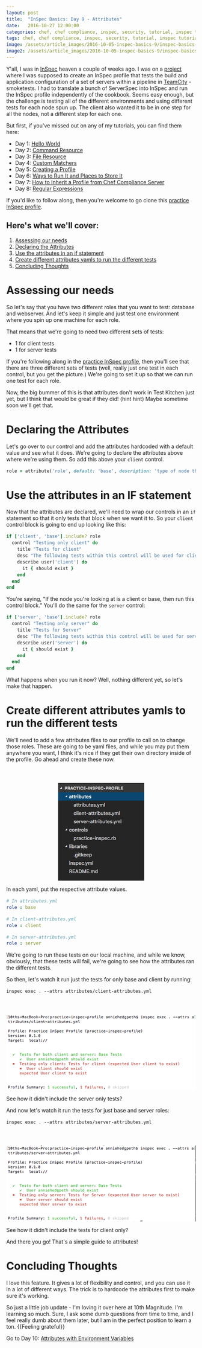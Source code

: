 ```yaml
---
layout: post
title:  "InSpec Basics: Day 9 - Attributes"
date:   2016-10-27 12:00:00
categories: chef, chef compliance, inspec, security, tutorial, inspec tutorial, devsecops, devsecops, devops, attributes, envrionment variables
tags: chef, chef compliance, inspec, security, tutorial, inspec tutorial, devsecops, devsecops, devops, attributes, envrionment variables
image: /assets/article_images/2016-10-05-inspec-basics-9/inspec-basics-9.jpg
image2: /assets/article_images/2016-10-05-inspec-basics-9/inspec-basics-9-mobile.jpg
---
```

Y'all, I was in [InSpec](http://inspec.io/) heaven a couple of weeks ago. I was on a [project](https://www.10thmagnitude.com/) where I was supposed to create an InSpec profile that tests the build and application configuration of a set of servers within a pipeline in [TeamCity](https://www.jetbrains.com/teamcity/) - smoketests. I had to translate a bunch of ServerSpec into InSpec and run the InSpec profile independently of the cookbook. Seems easy enough, but the challenge is testing all of the different environments and using different tests for each node spun up. The client also wanted it to be in one step for all the nodes, not a different step for each one.

But first, if you've missed out on any of my tutorials, you can find them here:

  - Day 1: [Hello World](http://www.anniehedgie.com/inspec-basics-1) 
  - Day 2: [Command Resource](http://www.anniehedgie.com/inspec-basics-2)
  - Day 3: [File Resource](http://www.anniehedgie.com/inspec-basics-3)
  - Day 4: [Custom Matchers](http://www.anniehedgie.com/inspec-basics-4)
  - Day 5: [Creating a Profile](http://www.anniehedgie.com/inspec-basics-5)
  - Day 6: [Ways to Run It and Places to Store It](http://www.anniehedgie.com/inspec-basics-6)
  - Day 7: [How to Inherit a Profile from Chef Compliance Server](http://www.anniehedgie.com/inspec-basics-7)
  - Day 8: [Regular Expressions](http://www.anniehedgie.com/inspec-basics-8)

If you'd like to follow along, then you're welcome to go clone this [practice InSpec profile](https://github.com/anniehedgpeth/practice-inspec-profile).

## Here's what we'll cover:
1. [Assessing our needs](#assessing-our-needs)
2. [Declaring the Attributes](#declaring-the-attributes)
3. [Use the attributes in an if statement](#use-the-attributes-in-an-if-statement)
4. [Create different attributes yamls to run the different tests](#create-different-attributes-yamls-to-run-the-different-tests)
5. [Concluding Thoughts](#concluding-thoughts)

# Assessing our needs
So let's say that you have two different roles that you want to test: database and webserver. And let's keep it simple and just test one environment where you spin up one machine for each role. 

That means that we're going to need two different sets of tests:
 - 1 for client tests
 - 1 for server tests

If you're following along in the [practice InSpec profile](https://github.com/anniehedgpeth/practice-inspec-profile), then you'll see that there are three different sets of tests (well, really just one test in each control, but you get the picture.) We're going to set it up so that we can run one test for each role.

Now, the big bummer of this is that attributes don't work in Test Kitchen just yet, but I think that would be great if they did! (hint hint) Maybe sometime soon we'll get that.

# Declaring the Attributes
Let's go over to our control and add the attributes hardcoded with a default value and see what it does. We're going to declare the attributes above where we're using them. So add this above your `client` control.

```ruby
role = attribute('role', default: 'base', description: 'type of node that the InSpec profile is testing')
```

# Use the attributes in an IF statement
Now that the attributes are declared, we'll need to wrap our controls in an `if` statement so that it only tests that block when we want it to. So your `client` control block is going to end up looking like this:

```ruby
if ['client', 'base'].include? role
  control "Testing only client" do
    title "Tests for client"
    desc "The following tests within this control will be used for client nodes."
    describe user('client') do
      it { should exist }
    end
  end
end
```

You're saying, "If the node you're looking at is a client or base, then run this control block." You'll do the same for the `server` control:

```ruby
if ['server', 'base'].include? role
  control "Testing only server" do
    title "Tests for Server"
    desc "The following tests within this control will be used for server nodes."
    describe user('server') do
      it { should exist }
    end
  end
end
```
What happens when you run it now? Well, nothing different yet, so let's make that happen.

# Create different attributes yamls to run the different tests
We'll need to add a few attributes files to our profile to call on to change those roles. These are going to be yaml files, and while you may put them anywhere you want, I think it's nice if they get their own directory inside of the profile. Go ahead and create these now.

<img src='/assets/article_images/2016-10-05-inspec-basics-9/attributes-1.png' style='display: block; margin-left: auto; margin-right: auto; padding-top: 40px' />

In each yaml, put the respective attribute values. 

```yaml
# In attributes.yml
role : base
```

```yaml
# In client-attributes.yml
role : client
```

```yaml
# In server-attributes.yml
role : server
```

We're going to run these tests on our local machine, and while we know, obviously, that these tests will fail, we're going to see how the attributes ran the different tests.

So then, let's watch it run just the tests for only base and client by running:

```
inspec exec . --attrs attributes/client-attributes.yml
```
<img src='/assets/article_images/2016-10-05-inspec-basics-9/attributes-5.png' style='display: block; margin-left: auto; margin-right: auto; padding-top: 40px' />

See how it didn't include the server only tests?

And now let's watch it run the tests for just base and server roles:
```
inspec exec . --attrs attributes/server-attributes.yml
```

<img src='/assets/article_images/2016-10-05-inspec-basics-9/attributes-6.png' style='display: block; margin-left: auto; margin-right: auto; padding-top: 40px' />

See how it didn't include the tests for client only?

And there you go! That's a simple guide to attributes! 

# Concluding Thoughts
I love this feature. It gives a lot of flexibility and control, and you can use it in a lot of different ways. The trick is to hardcode the attributes first to make sure it's working. 

So just a little job update - I'm loving it over here at 10th Magnitude. I'm learning so much. Sure, I ask some dumb questions from time to time, and I feel really dumb about them later, but I am in the perfect position to learn a ton. {{Feeling grateful}}

Go to Day 10: [Attributes with Environment Variables](http://www.anniehedgie.com/inspec-basics-10)